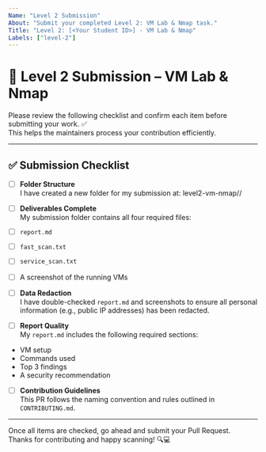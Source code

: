 ```yaml
---
Name: "Level 2 Submission"
About: "Submit your completed Level 2: VM Lab & Nmap task."
Title: "Level 2: [<Your Student ID>] - VM Lab & Nmap"
Labels: ["level-2"]
---
```


# 🧪 Level 2 Submission – VM Lab & Nmap

Please review the following checklist and confirm each item before submitting your work. ✅  
This helps the maintainers process your contribution efficiently.

---

## ✅ Submission Checklist

- [ ] **Folder Structure**  
  I have created a new folder for my submission at:  level2-vm-nmap/<my-github-handle>/

- [ ] **Deliverables Complete**  
My submission folder contains all four required files:
- [ ] `report.md`
- [ ] `fast_scan.txt`
- [ ] `service_scan.txt`
- [ ] A screenshot of the running VMs

- [ ] **Data Redaction**  
I have double-checked `report.md` and screenshots to ensure all personal information (e.g., public IP addresses) has been redacted.

- [ ] **Report Quality**  
My `report.md` includes the following required sections:
- VM setup
- Commands used
- Top 3 findings
- A security recommendation

- [ ] **Contribution Guidelines**  
This PR follows the naming convention and rules outlined in `CONTRIBUTING.md`.

---

Once all items are checked, go ahead and submit your Pull Request.  
Thanks for contributing and happy scanning! 🔍💻
